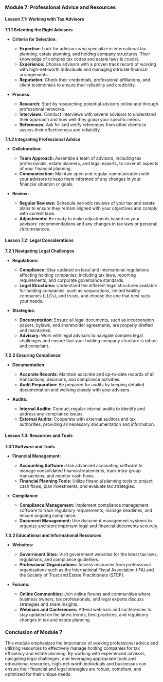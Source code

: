 ### Module 7: Professional Advice and Resources

#### Lesson 7.1: Working with Tax Advisors

**7.1.1 Selecting the Right Advisors**

- **Criteria for Selection:**

  - **Expertise:** Look for advisors who specialize in international tax planning, estate planning, and holding company structures. Their knowledge of complex tax codes and estate laws is crucial.
  - **Experience:** Choose advisors with a proven track record of working with high-net-worth individuals and managing intricate financial arrangements.
  - **Reputation:** Check their credentials, professional affiliations, and client testimonials to ensure their reliability and credibility.

- **Process:**
  - **Research:** Start by researching potential advisors online and through professional networks.
  - **Interviews:** Conduct interviews with several advisors to understand their approach and how well they grasp your specific needs.
  - **References:** Ask for and verify references from other clients to assess their effectiveness and reliability.

**7.1.2 Integrating Professional Advice**

- **Collaboration:**

  - **Team Approach:** Assemble a team of advisors, including tax professionals, estate planners, and legal experts, to cover all aspects of your financial planning.
  - **Communication:** Maintain open and regular communication with your advisors to keep them informed of any changes in your financial situation or goals.

- **Review:**
  - **Regular Reviews:** Schedule periodic reviews of your tax and estate plans to ensure they remain aligned with your objectives and comply with current laws.
  - **Adjustments:** Be ready to make adjustments based on your advisors' recommendations and any changes in tax laws or personal circumstances.

#### Lesson 7.2: Legal Considerations

**7.2.1 Navigating Legal Challenges**

- **Regulations:**

  - **Compliance:** Stay updated on local and international regulations affecting holding companies, including tax laws, reporting requirements, and corporate governance standards.
  - **Legal Structures:** Understand the different legal structures available for holding companies, such as corporations, limited liability companies (LLCs), and trusts, and choose the one that best suits your needs.

- **Strategies:**
  - **Documentation:** Ensure all legal documents, such as incorporation papers, bylaws, and shareholder agreements, are properly drafted and maintained.
  - **Advisory:** Work with legal advisors to navigate complex legal challenges and ensure that your holding company structure is robust and compliant.

**7.2.2 Ensuring Compliance**

- **Documentation:**

  - **Accurate Records:** Maintain accurate and up-to-date records of all transactions, decisions, and compliance activities.
  - **Audit Preparation:** Be prepared for audits by keeping detailed documentation and working closely with your advisors.

- **Audits:**
  - **Internal Audits:** Conduct regular internal audits to identify and address any compliance issues.
  - **External Audits:** Cooperate with external auditors and tax authorities, providing all necessary documentation and information.

#### Lesson 7.3: Resources and Tools

**7.3.1 Software and Tools**

- **Financial Management:**

  - **Accounting Software:** Use advanced accounting software to manage consolidated financial statements, track intra-group transactions, and monitor cash flows.
  - **Financial Planning Tools:** Utilize financial planning tools to project cash flows, plan investments, and evaluate tax strategies.

- **Compliance:**
  - **Compliance Management:** Implement compliance management software to track regulatory requirements, manage deadlines, and ensure ongoing compliance.
  - **Document Management:** Use document management systems to organize and store important legal and financial documents securely.

**7.3.2 Educational and Informational Resources**

- **Websites:**

  - **Government Sites:** Visit government websites for the latest tax laws, regulations, and compliance guidelines.
  - **Professional Organizations:** Access resources from professional organizations such as the International Fiscal Association (IFA) and the Society of Trust and Estate Practitioners (STEP).

- **Forums:**
  - **Online Communities:** Join online forums and communities where business owners, tax professionals, and legal experts discuss strategies and share insights.
  - **Webinars and Conferences:** Attend webinars and conferences to stay updated on the latest trends, best practices, and regulatory changes in tax and estate planning.

### Conclusion of Module 7

This module emphasizes the importance of seeking professional advice and utilizing resources to effectively manage holding companies for tax efficiency and estate planning. By working with experienced advisors, navigating legal challenges, and leveraging appropriate tools and educational resources, high-net-worth individuals and businesses can ensure their financial and legal strategies are robust, compliant, and optimized for their unique needs.
